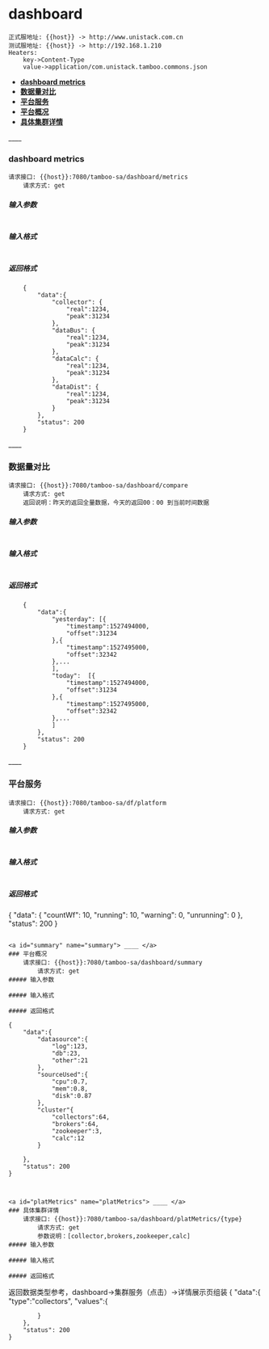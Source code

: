 # dashboard

	正式服地址: {{host}} -> http://www.unistack.com.cn
	测试服地址: {{host}} -> http://192.168.1.210
	Heaters:
		key->Content-Type
		value->application/com.unistack.tamboo.commons.json
       

- <a href="#metrics"><b>dashboard metrics</b></a>
- <a href="#compare"><b>数据量对比</b></a>
- <a href="#platform"><b>平台服务</b></a>
- <a href="#summary"><b>平台概况</b></a> 
- <a href="#platMetrics"><b>具体集群详情</b></a>

<a id="metrics" name="metrics"> ____ </a>
### dashboard metrics
	请求接口: {{host}}:7080/tamboo-sa/dashboard/metrics
	    请求方式: get
##### 输入参数
```
```
##### 输入格式
```
```
##### 返回格式
```
    {
        "data":{
            "collector": {
                "real":1234,
                "peak":31234
            },
            "dataBus": {
                "real":1234,
                "peak":31234 
            },
            "dataCalc": {
                "real":1234,
                "peak":31234 
            },
            "dataDist": {
                "real":1234,
                "peak":31234 
            }
        },
        "status": 200
    }
```

<a id="compare" name="compare"> ____ </a>
### 数据量对比
	请求接口: {{host}}:7080/tamboo-sa/dashboard/compare
	    请求方式: get
	    返回说明：昨天的返回全量数据，今天的返回00：00 到当前时间数据
##### 输入参数
```
```
##### 输入格式
```
```
##### 返回格式
```
    {
        "data":{
            "yesterday": [{
                "timestamp":1527494000,
                "offset":31234
            },{
                "timestamp":1527495000,
                "offset":32342
            },...
            ],
            "today":  [{
                "timestamp":1527494000,
                "offset":31234
            },{
                "timestamp":1527495000,
                "offset":32342
            },...
            ]
        },
        "status": 200
    }
```


<a id="platform" name="platform"> ____ </a>
### 平台服务
	请求接口: {{host}}:7080/tamboo-sa/df/platform
	    请求方式: get
##### 输入参数
```
```
##### 输入格式
```
```
##### 返回格式
{
    "data": {
        "countWf": 10,
        "running": 10,
        "warning": 0,
        "unrunning": 0
    },
    "status": 200
}
```

<a id="summary" name="summary"> ____ </a>
### 平台概况
	请求接口: {{host}}:7080/tamboo-sa/dashboard/summary
	    请求方式: get
##### 输入参数
```
```
##### 输入格式
```
```
##### 返回格式
```
    {
        "data":{
            "datasource":{
                "log":123,
                "db":23,
                "other":21
            },
            "sourceUsed":{
                "cpu":0.7,
                "mem":0.8,
                "disk":0.87
            },
            "cluster"{
                "collectors":64,
                "brokers":64,
                "zookeeper":3,
                "calc":12
            }
            
        },
        "status": 200
    }
```


<a id="platMetrics" name="platMetrics"> ____ </a>
### 具体集群详情
	请求接口: {{host}}:7080/tamboo-sa/dashboard/platMetrics/{type}
	    请求方式: get
	    参数说明：[collector,brokers,zookeeper,calc]
##### 输入参数
```
```
##### 输入格式
```
```
##### 返回格式
```
返回数据类型参考，dashboard->集群服务（点击）->详情展示页组装
    {
        "data":{
            "type":"collectors",
            "values":{
            
            }
        },
        "status": 200
    }
```


